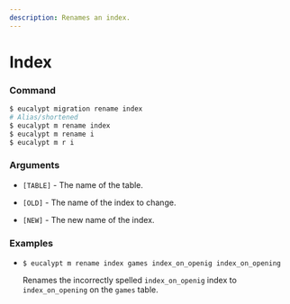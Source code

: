 ```yaml
---
description: Renames an index.
---
```


# Index

### Command

```ruby
$ eucalypt migration rename index
# Alias/shortened
$ eucalypt m rename index
$ eucalypt m rename i
$ eucalypt m r i
```

### Arguments

* `[TABLE]` - The name of the table.

* `[OLD]` - The name of the index to change.

* `[NEW]` - The new name of the index.

### Examples

* `$ eucalypt m rename index games index_on_openig index_on_opening`

  Renames the incorrectly spelled `index_on_openig` index to `index_on_opening` on the `games` table.

